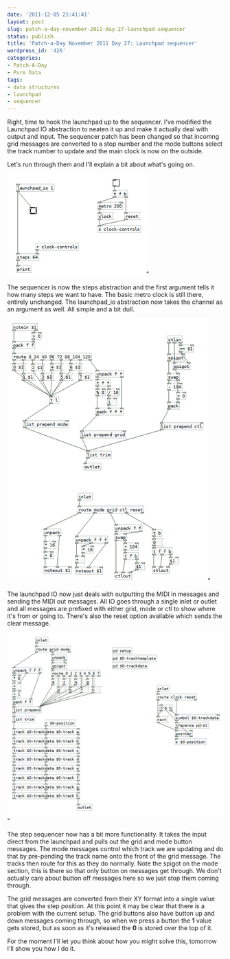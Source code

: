 ```yaml
---
date: '2011-12-05 21:41:41'
layout: post
slug: patch-a-day-november-2011-day-27-launchpad-sequencer
status: publish
title: 'Patch-a-Day November 2011 Day 27: Launchpad sequencer'
wordpress_id: '426'
categories:
- Patch-A-Day
- Pure Data
tags:
- data structures
- launchpad
- sequencer
---
```


Right, time to hook the launchpad up to the sequencer. I've modified the Launchpad IO abstraction to neaten it up and make it actually deal with output and input. The sequencer patch has been changed so that incomng grid messages are converted to a stop number and the mode buttons select the track number to update and the main clock is now on the outside.

Let's run through them and I'll explain a bit about what's going on.

![First launchpad sequencer](/a/2011-12-05-patch-a-day-november-2011-day-27-launchpad-sequencer/first-launchpad-sequencer.png)"

The sequencer is now the steps abstraction and the first argument tells it how many steps we want to have. The basic metro clock is still there, entirely unchanged. The launchpad_io abstraction now takes the channel as an argument as well. All simple and a bit dull.

![Improved launchpad IO](/a/2011-12-05-patch-a-day-november-2011-day-27-launchpad-sequencer/improved-launchpad-IO.png)"

The launchpad IO now just deals with outputting the MIDI in messages and sending the MIDI out messages. All IO goes through a single inlet or outlet and all messages are prefixed with either grid, mode or ctl to show where it's from or going to. There's also the reset option available which sends the clear message.

![Updated step sequencer](/a/2011-12-05-patch-a-day-november-2011-day-27-launchpad-sequencer/step-sequencer.png)"

The step sequencer now has a bit more functionality. It takes the input direct from the launchpad and pulls out the grid and mode button messages. The mode messages control which track we are updating and do that by pre-pending the track name onto the front of the grid message. The tracks then route for this as they do normally. Note the spigot on the mode section, this is there so that only button on messages get through. We don't actually care about button off messages here so we just stop them coming through.

The grid messages are converted from their XY format into a single value that gives the step position. At this point it may be clear that there is a problem with the current setup. The grid buttons also have button up and down messages coming through, so when we press a button the **1** value gets stored, but as soon as it's released the **0** is stored over the top of it.

For the moment I'll let you think about how you might solve this, tomorrow I'll show you how I do it.

